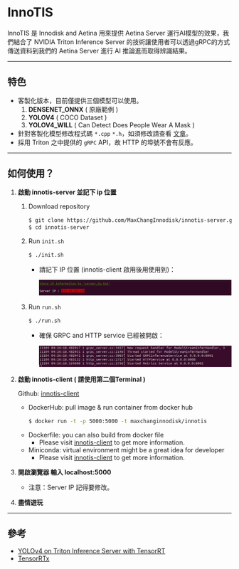 # InnoTIS

InnoTIS 是 Innodisk and Aetina 用來提供 Aetina Server 運行AI模型的效果，我們結合了 NVIDIA Triton Inference Server 的技術讓使用者可以透過gRPC的方式傳送資料到我們的 Aetina Server 進行 AI 推論進而取得辨識結果。

---
## 特色

* 客製化版本，目前僅提供三個模型可以使用。
   1. **DENSENET_ONNX** ( 原廠範例 )
   2. **YOLOV4** ( COCO Dataset )
   3. **YOLOV4_WILL** ( Can Detect Does People Wear A Mask )
* 針對客製化模型修改程式碼 `*.cpp` `*.h`，如須修改請查看 [文章](https://max-c.notion.site/Custom-Model-with-YOLOv4-277f3185e53c4f25be5d46cb117cb12a)。 
* 採用 Triton 之中提供的 `gRPC` API，故 HTTP 的埠號不會有反應。
---
## 如何使用？

1. **啟動 innotis-server 並記下 ip 位置**
   1. Download repository
       ```bash
       $ git clone https://github.com/MaxChangInnodisk/innotis-server.git
       $ cd innotis-server
       ```
   2. Run `init.sh`

       ```bash
       $ ./init.sh
       ```
      *  請記下 IP 位置 (innotis-client 啟用後用使用到)：
           
           ![image](figures/ip.png)
     
   3. Run `run.sh`
      
       ```bash
       $ ./run.sh
       ```
       * 確保 GRPC and HTTP service 已經被開啟：

           ![image](figures/service_started.png)
2. **啟動 innotis-client ( 請使用第二個Terminal )**

    Github: [innotis-client](https://github.com/MaxChangInnodisk/innotis-client)

   * DockerHub: pull image & run container from docker hub
       ```bash
       $ docker run -t -p 5000:5000 -t maxchanginnodisk/innotis
       ```
   * Dockerfile: you can also build from docker file
     * Please visit [innotis-client](https://github.com/MaxChangInnodisk/innotis-client) to get more information.
   * Miniconda: virtual environment might be a great idea for developer
     * Please visit [innotis-client](https://github.com/MaxChangInnodisk/innotis-client) to get more information.

3. **開啟瀏覽器 輸入 localhost:5000**

    * 注意：Server IP 記得要修改。

4. **盡情遊玩**

---
## 參考

* [YOLOv4 on Triton Inference Server with TensorRT](https://github.com/isarsoft/yolov4-triton-tensorrt)
* [TensorRTx](https://github.com/wang-xinyu/tensorrtx)


